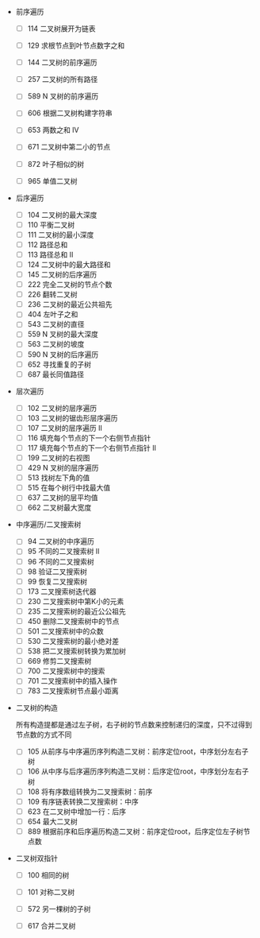 - 前序遍历
  - [ ] 114 二叉树展开为链表

  - [ ] 129 求根节点到叶节点数字之和
  - [ ]  144 二叉树的前序遍历
  - [ ] 257 二叉树的所有路径
  - [ ] 589 N 叉树的前序遍历
  - [ ] 606 根据二叉树构建字符串
  - [ ] 653 两数之和 IV 
  - [ ] 671 二叉树中第二小的节点
  - [ ] 872 叶子相似的树
  - [ ] 965 单值二叉树

- 后序遍历

  - [ ] 104 二叉树的最大深度
  - [ ] 110 平衡二叉树
  - [ ] 111 二叉树的最小深度
  - [ ] 112 路径总和
  - [ ] 113 路径总和 II
  - [ ] 124 二叉树中的最大路径和
  - [ ] 145 二叉树的后序遍历
  - [ ] 222 完全二叉树的节点个数
  - [ ] 226 翻转二叉树
  - [ ] 236 二叉树的最近公共祖先
  - [ ] 404 左叶子之和
  - [ ] 543 二叉树的直径
  - [ ] 559 N 叉树的最大深度
  - [ ] 563 二叉树的坡度
  - [ ] 590 N 叉树的后序遍历
  - [ ] 652 寻找重复的子树
  - [ ] 687 最长同值路径

- 层次遍历

  - [ ] 102 二叉树的层序遍历
  - [ ] 103 二叉树的锯齿形层序遍历
  - [ ] 107 二叉树的层序遍历 II
  - [ ] 116 填充每个节点的下一个右侧节点指针
  - [ ] 117 填充每个节点的下一个右侧节点指针 II
  - [ ] 199 二叉树的右视图
  - [ ] 429 N 叉树的层序遍历
  - [ ] 513 找树左下角的值
  - [ ] 515 在每个树行中找最大值
  - [ ] 637 二叉树的层平均值
  - [ ] 662 二叉树最大宽度

- 中序遍历/二叉搜索树

  - [ ] 94 二叉树的中序遍历
  - [ ] 95 不同的二叉搜索树 II
  - [ ] 96 不同的二叉搜索树
  - [ ] 98 验证二叉搜索树
  - [ ] 99 恢复二叉搜索树
  - [ ] 173 二叉搜索树迭代器
  - [ ] 230 二叉搜索树中第K小的元素
  - [ ] 235 二叉搜索树的最近公公祖先
  - [ ] 450 删除二叉搜索树中的节点
  - [ ] 501 二叉搜索树中的众数
  - [ ] 530 二叉搜索树的最小绝对差
  - [ ] 538 把二叉搜索树转换为累加树
  - [ ] 669 修剪二叉搜索树
  - [ ] 700 二叉搜索树中的搜索
  - [ ] 701 二叉搜索树中的插入操作
  - [ ] 783 二叉搜索树节点最小距离

- 二叉树的构造

  所有构造提都是通过左子树，右子树的节点数来控制递归的深度，只不过得到节点数的方式不同

  - [ ] 105 从前序与中序遍历序列构造二叉树：前序定位root，中序划分左右子树
  - [ ] 106 从中序与后序遍历序列构造二叉树：后序定位root，中序划分左右子树
  - [ ] 108 将有序数组转换为二叉搜索树：前序
  - [ ] 109 有序链表转换二叉搜索树：中序
  - [ ] 623 在二叉树中增加一行：后序
  - [ ] 654 最大二叉树
  - [ ] 889 根据前序和后序遍历构造二叉树：前序定位root，后序定位左子树节点数

- 二叉树双指针
  - [ ] 100 相同的树
  - [ ] 101 对称二叉树
  - [ ] 572 另一棵树的子树
  - [ ] 617 合并二叉树

